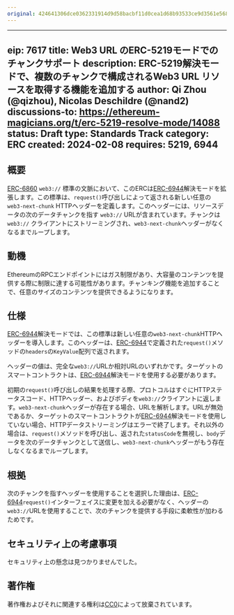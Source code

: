 ```yaml
---
original: 424641306dce0362331914d9d58bacbf11d0cea1d68b93533ce9d3561e568009
---
```


---
eip: 7617
title: Web3 URL のERC-5219モードでのチャンクサポート
description: ERC-5219解決モードで、複数のチャンクで構成されるWeb3 URL リソースを取得する機能を追加する
author: Qi Zhou (@qizhou), Nicolas Deschildre (@nand2)
discussions-to: https://ethereum-magicians.org/t/erc-5219-resolve-mode/14088
status: Draft
type: Standards Track
category: ERC
created: 2024-02-08
requires: 5219, 6944
---

## 概要

[ERC-6860](./eip-6860.md) `web3://` 標準の文脈において、このERCは[ERC-6944](./eip-6944.md)解決モードを拡張します。この標準は、`request()`呼び出しによって返される新しい任意の ``web3-next-chunk`` HTTPヘッダーを定義します。このヘッダーには、リソースデータの次のデータチャンクを指す `web3://` URLが含まれています。チャンクは `web3://` クライアントにストリーミングされ、``web3-next-chunk``ヘッダーがなくなるまでループします。

## 動機

EthereumのRPCエンドポイントにはガス制限があり、大容量のコンテンツを提供する際に制限に達する可能性があります。チャンキング機能を追加することで、任意のサイズのコンテンツを提供できるようになります。

## 仕様

[ERC-6944](./eip-6944.md)解決モードでは、この標準は新しい任意の``web3-next-chunk``HTTPヘッダーを導入します。このヘッダーは、[ERC-6944](./eip-6944.md)で定義された`request()`メソッドの`headers`の`KeyValue`配列で返されます。

ヘッダーの値は、完全な`web3://`URLか相対URLのいずれかです。ターゲットのスマートコントラクトは、[ERC-6944](./eip-6944.md)解決モードを使用する必要があります。

初期の`request()`呼び出しの結果を処理する際、プロトコルはすぐにHTTPステータスコード、HTTPヘッダー、およびボディを`web3://`クライアントに返します。``web3-next-chunk``ヘッダーが存在する場合、URLを解析します。URLが無効であるか、ターゲットのスマートコントラクトが[ERC-6944](./eip-6944.md)解決モードを使用していない場合、HTTPデータストリーミングはエラーで終了します。それ以外の場合は、`request()`メソッドを呼び出し、返された`statusCode`を無視し、`body`データを次のデータチャンクとして送信し、``web3-next-chunk``ヘッダーがもう存在しなくなるまでループします。

## 根拠

次のチャンクを指すヘッダーを使用することを選択した理由は、[ERC-6944](./eip-6944.md)`request()`インターフェイスに変更を加える必要がなく、ヘッダーの`web3://`URLを使用することで、次のチャンクを提供する手段に柔軟性が加わるためです。

## セキュリティ上の考慮事項

セキュリティ上の懸念は見つかりませんでした。

## 著作権

著作権およびそれに関連する権利は[CC0](../LICENSE.md)によって放棄されています。